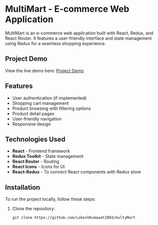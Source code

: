 # MultiMart - E-commerce Web Application

MultiMart is an e-commerce web application built with React, Redux, and React Router. It features a user-friendly interface and state management using Redux for a seamless shopping experience.


## Project Demo

View the live demo here: [Project Demo](https://jade-sopapillas-a675eb.netlify.app/)


## Features

- User authentication (if implemented)
- Shopping cart management
- Product browsing with filtering options
- Product detail pages
- User-friendly navigation
- Responsive design

## Technologies Used

- **React** - Frontend framework
- **Redux Toolkit** - State management
- **React Router** - Routing
- **React Icons** - Icons for UI
- **React-Redux** - To connect React components with Redux store

## Installation

To run the project locally, follow these steps:

1. Clone the repository:
   ```bash
   git clone https://github.com/LokeshKumawat2003/multyMart
